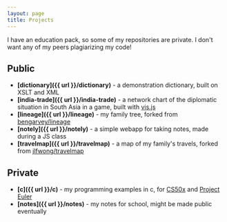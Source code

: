 ```yaml
---
layout: page
title: Projects
---
```


<p class="message">I have an education pack, so some of my repositories are private. I don't want any of my peers plagiarizing my code!</p>

## Public
* **[dictionary]({{ url }}/dictionary)** - a demonstration dictionary, built on XSLT and XML
* **[india-trade]({{ url }}/india-trade)** - a network chart of the diplomatic situation in South Asia in a game, built with [vis.js](http://visjs.org/)
* **[lineage]({{ url }}/lineage)** - my family tree, forked from [bengarvey/lineage](https://github.com/bengarvey/lineage)
* **[notely]({{ url }}/notely)** - a simple webapp for taking notes, made during a JS class
* **[travelmap]({{ url }}/travelmap)** - a map of my family's travels, forked from [jlfwong/travelmap](https://github.com/jlfwong/travelmap)


## Private
* **[c]({{ url }}/c)** - my programming examples in c, for [CS50x](https://cs50.harvard.edu/) and [Project Euler](https://projecteuler.net/archives)
* **[notes]({{ url }}/notes)** - my notes for school, might be made public eventually
